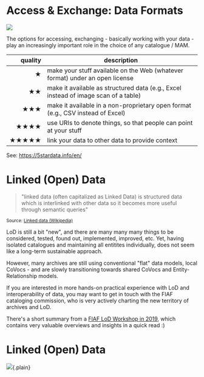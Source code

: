 <!-- Linked Open Data -->

# Access &amp; Exchange: Data Formats

![](../../../images/metadata/lod/5star_deployment_open_data.png)

<aside class="notes">
The options for accessing, exchanging - basically working with your data - play
an increasingly important role in the choice of any catalogue / MAM.


| quality | description |
| -------:| ----------- |
|       ★ | make your stuff available on the Web (whatever format) under an open license  |
|      ★★ | make it available as structured data (e.g., Excel instead of image scan of a table) |
|     ★★★ | make it available in a non-proprietary open format (e.g., CSV instead of Excel) |
|    ★★★★ | use URIs to denote things, so that people can point at your stuff |
|   ★★★★★ | link your data to other data to provide context |

See: https://5stardata.info/en/
</aside>




# Linked (Open) Data

> "linked data (often capitalized as Linked Data) is structured data which is
> interlinked with other data so it becomes more useful through semantic
> queries"

<small>Source: [Linked data (Wikipedia)](https://en.wikipedia.org/wiki/Linked_data)</small>

<aside class="notes">
LoD is still a bit "new", and there are many many many things to be considered,
tested, found out, implemented, improved, etc. Yet, having isolated catalogues
and maintaining all entitites individually, does not seem like a long-term
sustainable approach.

However, many archives are still using conventional "flat" data models, local
CoVocs - and are slowly transitioning towards shared CoVocs and
Entity-Relationship models.

If you are interested in more hands-on practical experience with LoD and interoperability of data, you may want to get in touch with the FIAF cataloging commission, who is very actively charting the new territory of
archives and LoD.

There's a short summary from a
[FIAF LoD Workshop in 2019](https://www.fiafnet.org/pages/E-Resources/LoD-Task-Force-Workshop-2019.html), 
which contains very valuable overviews and insights in a quick read :)
</aside>



# Linked (Open) Data

![](../../../images/metadata/lod/lod_cloud_2014.svg){.plain}



